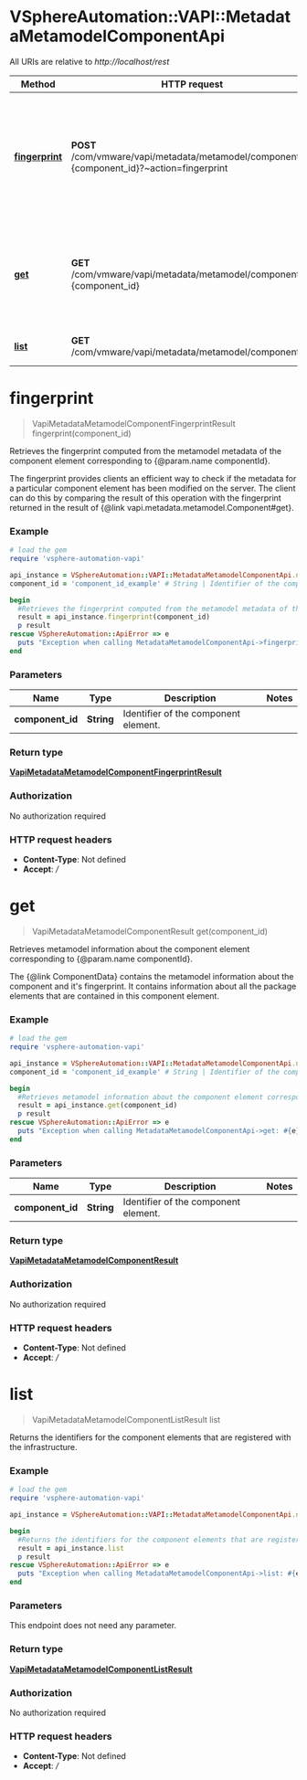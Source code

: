 # VSphereAutomation::VAPI::MetadataMetamodelComponentApi

All URIs are relative to *http://localhost/rest*

Method | HTTP request | Description
------------- | ------------- | -------------
[**fingerprint**](MetadataMetamodelComponentApi.md#fingerprint) | **POST** /com/vmware/vapi/metadata/metamodel/component/id:{component_id}?~action&#x3D;fingerprint | Retrieves the fingerprint computed from the metamodel metadata of the component element corresponding to {@param.name componentId}. &lt;p&gt; The fingerprint provides clients an efficient way to check if the metadata for a particular component element has been modified on the server. The client can do this by comparing the result of this operation with the fingerprint returned in the result of {@link vapi.metadata.metamodel.Component#get}.
[**get**](MetadataMetamodelComponentApi.md#get) | **GET** /com/vmware/vapi/metadata/metamodel/component/id:{component_id} | Retrieves metamodel information about the component element corresponding to {@param.name componentId}. &lt;p&gt; The {@link ComponentData} contains the metamodel information about the component and it&#39;s fingerprint. It contains information about all the package elements that are contained in this component element.
[**list**](MetadataMetamodelComponentApi.md#list) | **GET** /com/vmware/vapi/metadata/metamodel/component | Returns the identifiers for the component elements that are registered with the infrastructure.


# **fingerprint**
> VapiMetadataMetamodelComponentFingerprintResult fingerprint(component_id)

Retrieves the fingerprint computed from the metamodel metadata of the component element corresponding to {@param.name componentId}. <p> The fingerprint provides clients an efficient way to check if the metadata for a particular component element has been modified on the server. The client can do this by comparing the result of this operation with the fingerprint returned in the result of {@link vapi.metadata.metamodel.Component#get}.

### Example
```ruby
# load the gem
require 'vsphere-automation-vapi'

api_instance = VSphereAutomation::VAPI::MetadataMetamodelComponentApi.new
component_id = 'component_id_example' # String | Identifier of the component element.

begin
  #Retrieves the fingerprint computed from the metamodel metadata of the component element corresponding to {@param.name componentId}. <p> The fingerprint provides clients an efficient way to check if the metadata for a particular component element has been modified on the server. The client can do this by comparing the result of this operation with the fingerprint returned in the result of {@link vapi.metadata.metamodel.Component#get}.
  result = api_instance.fingerprint(component_id)
  p result
rescue VSphereAutomation::ApiError => e
  puts "Exception when calling MetadataMetamodelComponentApi->fingerprint: #{e}"
end
```

### Parameters

Name | Type | Description  | Notes
------------- | ------------- | ------------- | -------------
 **component_id** | **String**| Identifier of the component element. | 

### Return type

[**VapiMetadataMetamodelComponentFingerprintResult**](VapiMetadataMetamodelComponentFingerprintResult.md)

### Authorization

No authorization required

### HTTP request headers

 - **Content-Type**: Not defined
 - **Accept**: */*



# **get**
> VapiMetadataMetamodelComponentResult get(component_id)

Retrieves metamodel information about the component element corresponding to {@param.name componentId}. <p> The {@link ComponentData} contains the metamodel information about the component and it's fingerprint. It contains information about all the package elements that are contained in this component element.

### Example
```ruby
# load the gem
require 'vsphere-automation-vapi'

api_instance = VSphereAutomation::VAPI::MetadataMetamodelComponentApi.new
component_id = 'component_id_example' # String | Identifier of the component element.

begin
  #Retrieves metamodel information about the component element corresponding to {@param.name componentId}. <p> The {@link ComponentData} contains the metamodel information about the component and it's fingerprint. It contains information about all the package elements that are contained in this component element.
  result = api_instance.get(component_id)
  p result
rescue VSphereAutomation::ApiError => e
  puts "Exception when calling MetadataMetamodelComponentApi->get: #{e}"
end
```

### Parameters

Name | Type | Description  | Notes
------------- | ------------- | ------------- | -------------
 **component_id** | **String**| Identifier of the component element. | 

### Return type

[**VapiMetadataMetamodelComponentResult**](VapiMetadataMetamodelComponentResult.md)

### Authorization

No authorization required

### HTTP request headers

 - **Content-Type**: Not defined
 - **Accept**: */*



# **list**
> VapiMetadataMetamodelComponentListResult list

Returns the identifiers for the component elements that are registered with the infrastructure.

### Example
```ruby
# load the gem
require 'vsphere-automation-vapi'

api_instance = VSphereAutomation::VAPI::MetadataMetamodelComponentApi.new

begin
  #Returns the identifiers for the component elements that are registered with the infrastructure.
  result = api_instance.list
  p result
rescue VSphereAutomation::ApiError => e
  puts "Exception when calling MetadataMetamodelComponentApi->list: #{e}"
end
```

### Parameters
This endpoint does not need any parameter.

### Return type

[**VapiMetadataMetamodelComponentListResult**](VapiMetadataMetamodelComponentListResult.md)

### Authorization

No authorization required

### HTTP request headers

 - **Content-Type**: Not defined
 - **Accept**: */*



